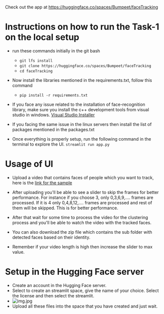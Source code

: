 Check out the app at https://huggingface.co/spaces/Bumpeet/faceTracking

# Instructions on how to run the Task-1 on the local setup
- run these commands initially in the git bash
    - `git lfs install`
    - `git clone https://huggingface.co/spaces/Bumpeet/faceTracking`
    - `cd faceTracking`

- Now install the libraries mentioned in the requirements.txt, follow this command
    - `pip install -r requirements.txt`

- If you face any issue related to the installation of face-recognition library, make sure you install the c++ development tools from visual studio in windows. [Visual Studio Installer](https://visualstudio.microsoft.com/downloads/)

- If you facing the same issue in the linux servers then install the list of packages mentioned in the packages.txt

- Once everything is properly setup, run the following command in the terminal to explore the UI. `streamlit run app.py`

# Usage of UI

- Upload a video that contains faces of people which you want to track, here is the [link for the sample](https://drive.google.com/file/d/1fl4I2EE_07sNSm0v29VIQ4tJ61qAkdAf/view?usp=sharing)

- After uploading you'll be able to see a slider to skip the frames for better performance. For instance if you choose 3, only 0,3,6,9,.... frames are processed. If it is 4 only 0,4,8,12,.... frames are processed and rest of them will be skipped. This is for better performance.

- After that wait for some time to process the video for the clustering process and you'll be able to watch the video with the tracked faces.

- You can also download the zip file which contains the sub folder with detected
faces based on their identity.

- Remember if your video length is high then increase the slider to max value.

# Setup in the Hugging Face server

- Create an account in the Hugging Face server.
- Select to create an streamlit space, give the name of your choice. Select the license and then select the streamlit.
- ![img.jpg](https://github.com/Bumpeet/faceTracking/assets/86848360/f0b52f4b-c606-4caa-8541-c655106a3933)
- Upload all these files into the space that you have created and just wait.


